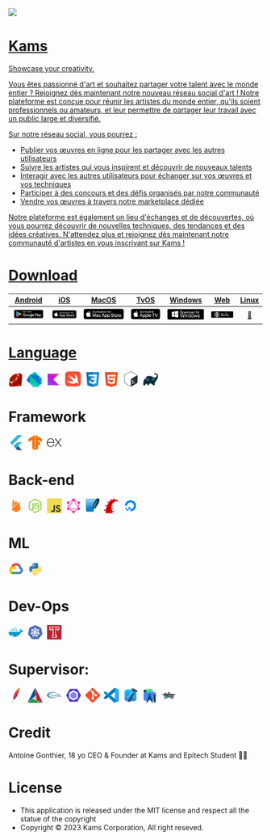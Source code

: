 <a href ="https://nfts-a5f24.firebaseapp.com/#SplashPage"><img height="400"
src="https://firebasestorage.googleapis.com/v0/b/test-bdb24.appspot.com/o/Illustration_sans_titre%2012.png?alt=media&token=fa6ebfff-11cb-4f6e-8576-21f0594add17">

# Kams

Showcase your creativity.
  
Vous êtes passionné d'art et souhaitez partager votre talent avec le monde entier ? Rejoignez dès maintenant notre nouveau réseau social d'art !
Notre plateforme est conçue pour réunir les artistes du monde entier, qu'ils soient professionnels ou amateurs, et leur permettre de partager leur travail avec un public large et diversifié.

Sur notre réseau social, vous pourrez :
- Publier vos œuvres en ligne pour les partager avec les autres utilisateurs
- Suivre les artistes qui vous inspirent et découvrir de nouveaux talents
- Interagir avec les autres utilisateurs pour échanger sur vos œuvres et vos techniques
- Participer à des concours et des défis organisés par notre communauté
- Vendre vos œuvres à travers notre marketplace dédiée

Notre plateforme est également un lieu d'échanges et de découvertes, où vous pourrez découvrir de nouvelles techniques, des tendances et des idées créatives.
N'attendez plus et rejoignez dès maintenant notre communauté d'artistes en vous inscrivant sur Kams !

# Download

Android               |  iOS               | MacOS               |  TvOS | Windows | Web | Linux
:-------------------------:|:-------------------------:|:-------------------------:|:-------------------------:|:-------------------------:|:-------------------------:|:-------------------------:
[<img src="https://github.com/Kams-art/Assets/blob/main/logo/android/download.png" alt="Welcome Page" width="150"/>](https://play.google.com/store/apps/details?id=com.AntoineGonthier.kams&hl=fr&gl=US)|[![](https://github.com/Kams-art/Assets/blob/main/logo/ios/download.svg)](https://apps.apple.com/lk/app/kams/id1616390258)|[![](https://github.com/Kams-art/Assets/blob/main/logo/macos/download.svg)](https://apps.apple.com/lk/app/kams/id1616390258)|[![](https://github.com/Kams-art/Assets/blob/main/logo/tvos/download.svg)](https://apps.apple.com/lk/app/kams/id1616390258)|[<img src="https://github.com/Kams-art/Assets/blob/main/logo/windows/download.png" alt="Welcome Page" width="140"/>](https://nfts-a5f24.firebaseapp.com/#SplashPage)|[<img src="https://github.com/Kams-art/Assets/blob/main/logo/web/download.png" alt="Welcome Page" width="140"/>](https://nfts-a5f24.firebaseapp.com/#SplashPage)| 🚧

# Language

<a href ="https://www.ruby-lang.org/fr/"><img height="28" src="https://raw.githubusercontent.com/devicons/devicon/1119b9f84c0290e0f0b38982099a2bd027a48bf1/icons/ruby/ruby-original.svg"></a>&nbsp;
<a href ="https://dart.dev/"><img height="30" src="https://raw.githubusercontent.com/devicons/devicon/1119b9f84c0290e0f0b38982099a2bd027a48bf1/icons/dart/dart-original.svg"></a>&nbsp;
<a href ="https://kotlinlang.org/"><img height="30" src="https://raw.githubusercontent.com/devicons/devicon/1119b9f84c0290e0f0b38982099a2bd027a48bf1/icons/kotlin/kotlin-original.svg"></a>&nbsp;
<a href ="https://www.apple.com/fr/swift/"><img height="32" src="https://raw.githubusercontent.com/devicons/devicon/1119b9f84c0290e0f0b38982099a2bd027a48bf1/icons/swift/swift-original.svg"></a>&nbsp;
<a href =""><img height="30" src="https://github.com/devicons/devicon/blob/master/icons/css3/css3-original.svg"></a>&nbsp;
<a href =""><img height="30" src="https://github.com/devicons/devicon/blob/master/icons/html5/html5-original.svg"></a>&nbsp;
<a href =""><img height="32" src="https://github.com/devicons/devicon/blob/master/icons/bash/bash-plain.svg"></a>&nbsp;
<a href =""><img height="30" src="https://github.com/devicons/devicon/blob/master/icons/gradle/gradle-plain.svg"></a>&nbsp;

# Framework

<a href ="https://flutter.dev/"><img height="30" src="https://raw.githubusercontent.com/devicons/devicon/1119b9f84c0290e0f0b38982099a2bd027a48bf1/icons/flutter/flutter-original.svg"></a>&nbsp;
<a href =""><img height="30" src="https://github.com/devicons/devicon/blob/master/icons/tensorflow/tensorflow-original.svg"></a>&nbsp;
<a href =""><img height="30" src="https://github.com/devicons/devicon/blob/master/icons/express/express-original.svg"></a>&nbsp;

# Back-end

<a href ="https://console.firebase.google.com/"><img height="30" src="https://raw.githubusercontent.com/devicons/devicon/1119b9f84c0290e0f0b38982099a2bd027a48bf1/icons/firebase/firebase-plain.svg"></a>&nbsp;
<a href =""><img height="30" src="https://github.com/devicons/devicon/blob/master/icons/nodejs/nodejs-original.svg"></a>&nbsp;
<a href =""><img height="30" src="https://github.com/devicons/devicon/blob/master/icons/javascript/javascript-original.svg"></a>&nbsp;
<a href ="https://graphql.org/"><img height="30" src="https://raw.githubusercontent.com/devicons/devicon/1119b9f84c0290e0f0b38982099a2bd027a48bf1/icons/graphql/graphql-plain.svg"></a>&nbsp;
<a href =""><img height="30" src="https://github.com/devicons/devicon/blob/master/icons/sqlite/sqlite-original.svg"></a>&nbsp;
<a href =""><img height="30" src="https://github.com/devicons/devicon/blob/master/icons/rails/rails-plain.svg"></a>&nbsp;
<a href =""><img height="30" src="https://github.com/devicons/devicon/blob/master/icons/digitalocean/digitalocean-original.svg"></a>&nbsp;

# ML

<a href =""><img height="30" src="https://github.com/devicons/devicon/blob/master/icons/googlecloud/googlecloud-original.svg"></a>&nbsp;
<a href =""><img height="30" src="https://github.com/devicons/devicon/blob/master/icons/python/python-original.svg"></a>&nbsp;

# Dev-Ops
<a href =""><img height="30" src="https://github.com/devicons/devicon/blob/master/icons/docker/docker-plain.svg"></a>&nbsp;
<a href =""><img height="30" src="https://github.com/devicons/devicon/blob/master/icons/kubernetes/kubernetes-plain.svg"></a>&nbsp;
<a href =""><img height="30" src="https://github.com/devicons/devicon/blob/master/icons/travis/travis-plain.svg"></a>&nbsp;

# Supervisor:

<a href =""><img height="30" src="https://github.com/devicons/devicon/blob/master/icons/apache/apache-original.svg"></a>&nbsp;
<a href =""><img height="30" src="https://github.com/devicons/devicon/blob/master/icons/cmake/cmake-original.svg"></a>&nbsp;
<a href =""><img height="30" src="https://github.com/devicons/devicon/blob/master/icons/opengl/opengl-plain.svg"></a>&nbsp;
<a href =""><img height="30" src="https://github.com/devicons/devicon/blob/master/icons/eslint/eslint-original.svg"></a>&nbsp;
<a href =""><img height="30" src="https://github.com/devicons/devicon/blob/master/icons/git/git-original.svg"></a>&nbsp;
<a href =""><img height="30" src="https://github.com/devicons/devicon/blob/master/icons/vscode/vscode-original.svg"></a>&nbsp;
<a href =""><img height="30" src="https://github.com/devicons/devicon/blob/master/icons/xcode/xcode-original.svg"></a>&nbsp;
<a href =""><img height="30" src="https://github.com/devicons/devicon/blob/master/icons/androidstudio/androidstudio-original.svg"></a>&nbsp;
<a href =""><img height="30" src="https://github.com/devicons/devicon/blob/master/icons/groovy/groovy-original.svg"></a>&nbsp;

# Credit
  
Antoine Gonthier, 18 yo CEO & Founder at Kams and Epitech Student 🧑‍💻
  
# License

- This application is released under the MIT license and respect all the statue of the copyright
- Copyright © 2023 Kams Corporation, All right reseved.
